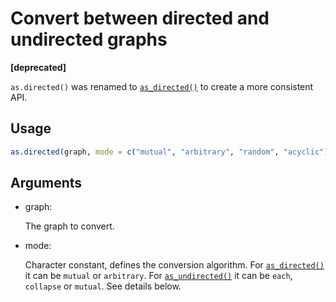 # Convert between directed and undirected graphs

**\[deprecated\]**

`as.directed()` was renamed to
[`as_directed()`](https://r.igraph.org/reference/as_directed.md) to
create a more consistent API.

## Usage

``` r
as.directed(graph, mode = c("mutual", "arbitrary", "random", "acyclic"))
```

## Arguments

- graph:

  The graph to convert.

- mode:

  Character constant, defines the conversion algorithm. For
  [`as_directed()`](https://r.igraph.org/reference/as_directed.md) it
  can be `mutual` or `arbitrary`. For
  [`as_undirected()`](https://r.igraph.org/reference/as_directed.md) it
  can be `each`, `collapse` or `mutual`. See details below.
